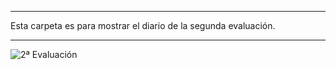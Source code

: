 ****************************************************

Esta carpeta es para mostrar el diario de la segunda evaluación.

****************************************************

<image src="https://1.bp.blogspot.com/-obK9aHV-f5E/Uy83Nvu3ZWI/AAAAAAAAGlQ/P3eS6Sbv-Us/s1600/segunda.jpg" alt="2ª Evaluación">





